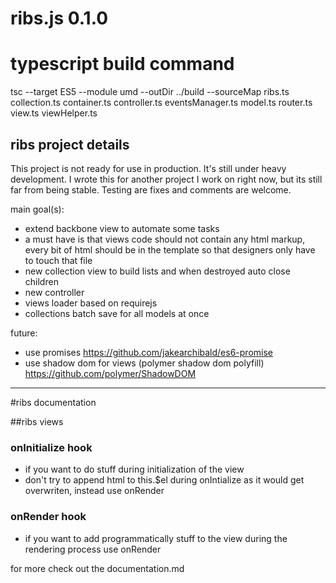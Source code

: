 ribs.js 0.1.0
=============

# typescript build command

tsc --target ES5 --module umd --outDir ../build --sourceMap ribs.ts collection.ts container.ts controller.ts eventsManager.ts model.ts router.ts view.ts viewHelper.ts

## ribs project details

This project is not ready for use in production. It's still under heavy development. I wrote this for another project I work on right now, but its still far from being stable. Testing are fixes and comments are welcome.

main goal(s):
* extend backbone view to automate some tasks
* a must have is that views code should not contain any html markup, every bit of html should be in the template so that designers only have to touch that file
* new collection view to build lists and when destroyed auto close children
* new controller
* views loader based on requirejs
* collections batch save for all models at once

future:
* use promises
https://github.com/jakearchibald/es6-promise
* use shadow dom for views (polymer shadow dom polyfill)
https://github.com/polymer/ShadowDOM

--------------------------

#ribs documentation

##ribs views

### onInitialize hook
* if you want to do stuff during initialization of the view
* don't try to append html to this.$el during onIntialize as it would get overwriten, instead use onRender

### onRender hook
* if you want to add programmatically stuff to the view during the rendering process use onRender

for more check out the documentation.md
